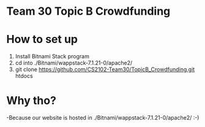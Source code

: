 # Team 30 Topic B Crowdfunding

# How to set up
1. Install Bitnami Stack program
2. cd into ./Bitnami/wappstack-7.1.21-0/apache2/
3. git clone https://github.com/CS2102-Team30/TopicB_Crowdfunding.git htdocs

# Why tho?
-Because our website is hosted in ./Bitnami/wappstack-7.1.21-0/apache2/ :-)

